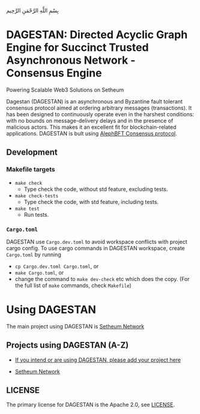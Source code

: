 بِسْمِ اللَّهِ الرَّحْمَنِ الرَّحِيم

# DAGESTAN: Directed Acyclic Graph Engine for Succinct Trusted Asynchronous Network - Consensus Engine

Powering Scalable Web3 Solutions on Setheum

Dagestan (DAGESTAN) is an asynchronous and Byzantine fault tolerant consensus protocol aimed at ordering arbitrary messages (transactions). It has been designed to continuously operate even in the harshest conditions: with no bounds on message-delivery delays and in the presence of malicious actors. This makes it an excellent fit for blockchain-related applications. DAGESTAN is bult using [AlephBFT Consensus protocol](https://github.com/Cardinal-Cryptography/AlephBFT).

## Development

### Makefile targets

- `make check`
	- Type check the code, without std feature, excluding tests.
- `make check-tests`
	- Type check the code, with std feature, including tests.
- `make test`
	- Run tests.

### `Cargo.toml`

DAGESTAN use `Cargo.dev.toml` to avoid workspace conflicts with project cargo config. To use cargo commands in DAGESTAN workspace, create `Cargo.toml` by running

- `cp Cargo.dev.toml Cargo.toml`, or
- `make Cargo.toml`, or
- change the command to `make dev-check` etc which does the copy. (For the full list of `make` commands, check `Makefile`)


# Using DAGESTAN

The main project using DAGESTAN is [Setheum Network](https://github.com/Setheum-Labs/Setheum)

## Projects using DAGESTAN (A-Z)

- [If you intend or are using DAGESTAN, please add your project here](https://github.com/Setheum-Labs/Dagestan/edit/main/README.md)

- [Setheum Network](https://github.com/Setheum-Labs/Setheum)

## LICENSE

The primary license for DAGESTAN is the Apache 2.0, see [LICENSE](https://github.com/Setheum-Labs/Dagestan/blob/main/LICENSE.md).
